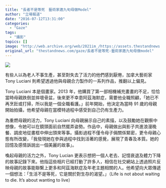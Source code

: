 ```yaml
---
title: "長者不是等死　藝術家邀九旬母做Model"
author: "立場報道"
date: "2016-07-12T13:31:00"
categories:
  - "Gaze"
tags:
  - "攝影"
topics: []
image: "http://web.archive.org/web/2021im_/https://assets.thestandnews.com/media/photos/gallery/92/91-year-old-mother-playful-photography-elderly-women-strange_EsKqDQ2.jpg"
original_url: "thestandnews.com/gaze/長者不是等死-藝術家邀九旬母做model"
---
```

![](http://web.archive.org/web/2021im_/https://assets.thestandnews.com/media/photos/gallery/92/91-year-old-mother-playful-photography-elderly-women-strange_EsKqDQ2.jpg)

有些人以為老人不事生產，甚至對失去了活力的他們感到厭倦，加拿大藝術家 Tony Luciani 則希望透過他與母親合力製作的一系列作品，推翻以上偏見。

Tony Luciani 本是個畫家。2013 年，他購買了第一部相機補充畫畫的不足，恰恰當時母親跌倒並摔壞骨盆，後來更不幸患阿茲海默症，需要他全職照顧，「她已不再烹飪或打掃，所以我是一個全職看護。」前年開始，他決定為當時 91 歲的母親開始拍攝，他希望母親在當模特過程中感受到自己仍有生產力。

為重燃母親的活力，Tony Luciani 向母親展示自己的素描，以及鼓勵她在觀察中想像，令她可以在鏡頭面前自然擺弄姿勢。作品中，母親做出與影子共進浪漫晚餐、調皮地從畫框中伸出頭來等事。攝影過程不僅令母子倆關係緊密，更令母親心態有所改變，「我發現她在參與過程中找到活著的感覺，展現了青春及本質。她的回憶及感情訴說出一個美麗的故事」。

喚起母親的活力之外，Tony Lucian 更表示想把一個人老去、記憶衰退及體力下降的故事記錄下來。他指這些相片已經打動了許多人，相信在社交網站上透過照片反映母親的故事能聯繫上更多和阿茲海默症及年老主題相關的人。他希望向大眾傳遞一個想法：「生活不是等死，它是關於對生存的渴望。」（Life is not about waiting to die. It’s about wanting to live）